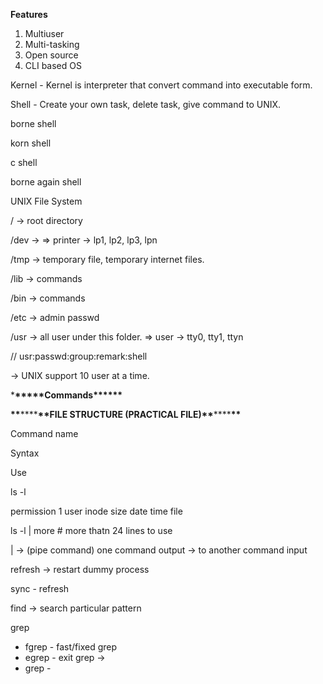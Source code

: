 **Features**

1. Multiuser
2. Multi-tasking
3. Open source
4. CLI based OS

Kernel - Kernel is interpreter that convert command into executable form.

Shell - Create your own task, delete task, give command to UNIX.

borne shell

korn shell

c shell

borne again shell

UNIX File System

/ → root directory

/dev → ⇒ printer → lp1, lp2, lp3, lpn

/tmp → temporary file, temporary internet files.

/lib → commands

/bin → commands

/etc → admin passwd

/usr → all user under this folder. ⇒ user → tty0, tty1, ttyn

// usr:passwd:group:remark:shell

→ UNIX support 10 user at a time.

\***\*\*\*\*\***Commands\***\*\*\*\*\***

**\*\***\*\*\*\***\*\***FILE STRUCTURE (PRACTICAL FILE)**\*\***\*\*\*\***\*\***

Command name

Syntax

Use

ls -l

permission 1 user inode size date time file

ls -l | more # more thatn 24 lines to use

| → (pipe command) one command output → to another command input

refresh → restart dummy process

sync - refresh

find → search particular pattern

grep

- fgrep - fast/fixed grep
- egrep - exit grep →
- grep -
